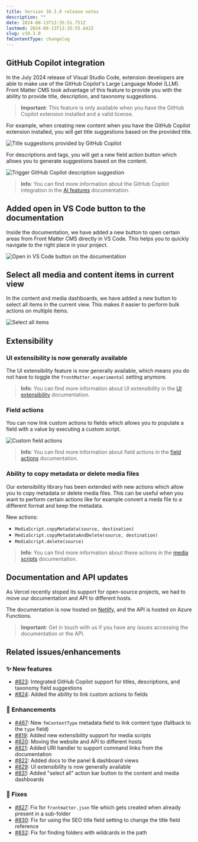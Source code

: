 ```yaml
---
title: Version 10.3.0 release notes
description: ""
date: 2024-08-13T13:35:51.751Z
lastmod: 2024-08-13T13:35:55.642Z
slug: v10.3.0
fmContentType: changelog
---
```


## GitHub Copilot integration

In the July 2024 release of Visual Studio Code, extension developers are able to make use of the GitHub Copilot's Large Language Model (LLM). Front Matter CMS took advantage of this feature to provide you with the ability to provide title, description, and taxonomy suggestions.

> **Important**: This feature is only available when you have the GitHub Copilot extension installed and a valid license.

For example, when creating new content when you have the GitHub Copilot extension installed, you will get title suggestions based on the provided title.

![Title suggestions provided by GitHub Copilot](/releases/v10.3.0/github-copilot-title-suggestions.webp)

For descriptions and tags, you will get a new field action button which allows you to generate suggestions based on the content.

![Trigger GitHub Copilot description suggestion](/releases/v10.3.0/github-copilot-description-suggestion.webp)

> **Info**: You can find more information about the GitHub Copilot integration in the [AI features](/docs/ai-features) documentation.

## Added open in VS Code button to the documentation

Inside the documentation, we have added a new button to open certain areas from Front Matter CMS directly in VS Code. This helps you to quickly navigate to the right place in your project.

![Open in VS Code button on the documentation](/releases/v10.3.0/vscode-button-in-docs.webp)

## Select all media and content items in current view

In the content and media dashboards, we have added a new button to select all items in the current view. This makes it easier to perform bulk actions on multiple items.

![Select all items](/releases/v10.3.0/select-all.webp)

## Extensibility

### UI extensibility is now generally available

The UI extensibility feature is now generally available, which means you do not have to toggle the `frontMatter.experimental` setting anymore.

> **Info**: You can find more information about UI extensibility in the [UI extensibility](/docs/ui-extensibility) documentation.

### Field actions

You can now link custom actions to fields which allows you to populate a field with a value by executing a custom script.

![Custom field actions](/releases/v10.3.0/field-actions.webp)

> **Info**: You can find more information about field actions in the [field actions](/docs/content-creation/field-actions) documentation.

### Ability to copy metadata or delete media files

Our extensibility library has been extended with new actions which allow you to copy metadata or delete media files. This can be useful when you want to perform certain actions like for example convert a meda file to a different format and keep the metadata.

New actions:

- `MediaScript.copyMetadata(source, destination)`
- `MediaScript.copyMetadataAndDelete(source, destination)`
- `MediaScript.delete(source)`

> **Info**: You can find more information about these actions in the [media scripts](/docs/custom-actions/media-scripts) documentation.

## Documentation and API updates

As Vercel recently stoped its support for open-source projects, we had to move our documentation and API to different hosts.

The documentation is now hosted on [Netlify](https://www.netlify.com/), and the API is hosted on Azure Functions.

> **Important**: Get in touch with us if you have any issues accessing the documentation or the API.

## Related issues/enhancements

### ✨ New features

- [#823](https://github.com/estruyf/vscode-front-matter/issues/823): Integrated GitHub Copilot support for titles, descriptions, and taxonomy field suggestions
- [#824](https://github.com/estruyf/vscode-front-matter/issues/824): Added the ability to link custom actions to fields

### 🎨 Enhancements

- [#467](https://github.com/estruyf/vscode-front-matter/issues/467): New `fmContentType` metadata field to link content type (fallback to the `type` field)
- [#819](https://github.com/estruyf/vscode-front-matter/issues/819): Added new extensibility support for media scripts
- [#820](https://github.com/estruyf/vscode-front-matter/issues/820): Moving the website and API to different hosts
- [#821](https://github.com/estruyf/vscode-front-matter/issues/821): Added URI handler to support command links from the documentation
- [#822](https://github.com/estruyf/vscode-front-matter/issues/822): Added docs to the panel & dashboard views
- [#829](https://github.com/estruyf/vscode-front-matter/issues/829): UI extensibility is now generally available
- [#831](https://github.com/estruyf/vscode-front-matter/issues/831): Added "select all" action bar button to the content and media dashboards

### 🐞 Fixes

- [#827](https://github.com/estruyf/vscode-front-matter/issues/827): Fix for `frontmatter.json` file which gets created when already present in a sub-folder
- [#830](https://github.com/estruyf/vscode-front-matter/issues/830): Fix for using the SEO title field setting to change the title field reference
- [#832](https://github.com/estruyf/vscode-front-matter/issues/832): Fix for finding folders with wildcards in the path
